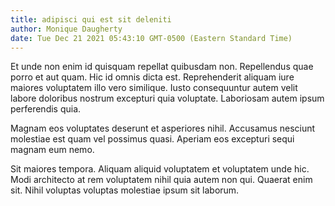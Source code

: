 ```yaml
---
title: adipisci qui est sit deleniti
author: Monique Daugherty
date: Tue Dec 21 2021 05:43:10 GMT-0500 (Eastern Standard Time)
---
```

Et unde non enim id quisquam repellat quibusdam non. Repellendus quae porro et aut quam. Hic id omnis dicta est. Reprehenderit aliquam iure maiores voluptatem illo vero similique. Iusto consequuntur autem velit labore doloribus nostrum excepturi quia voluptate. Laboriosam autem ipsum perferendis quia.

 Magnam eos voluptates deserunt et asperiores nihil. Accusamus nesciunt molestiae est quam vel possimus quasi. Aperiam eos excepturi sequi magnam eum nemo.

 Sit maiores tempora. Aliquam aliquid voluptatem et voluptatem unde hic. Modi architecto at rem voluptatem nihil quia autem non qui. Quaerat enim sit. Nihil voluptas voluptas molestiae ipsum sit laborum.